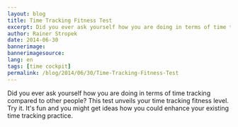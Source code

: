 ```yaml
---
layout: blog
title: Time Tracking Fitness Test
excerpt: Did you ever ask yourself how you are doing in terms of time tracking compared to other people? This test unveils your time tracking fitness level. Try it. It's fun and you might get ideas how you could enhance your existing time tracking practice.
author: Rainer Stropek
date: 2014-06-30
bannerimage: 
bannerimagesource: 
lang: en
tags: [time cockpit]
permalink: /blog/2014/06/30/Time-Tracking-Fitness-Test
---
```


<p>Did you ever ask yourself how you are doing in terms of time tracking compared to other people? This test unveils your time tracking fitness level. Try it. It's fun and you might get ideas how you could enhance your existing time tracking practice.<br /></p><div id="app"></div><script id="errorView" type="text/x-kendo-template">
  <h2>Uuups ...</h2>
  <p>    
   An error has occured. We are very sorry.    
  </p>
  <button data-bind="click: gotoFirstStep" class="k-primary" data-role="button">Start test from the beginning ...</button>
</script><script id="layout" type="text/x-kendo-template">
  <div class="questionNumber" data-bind="visible: isQuestion">    
   Question <span data-bind="text: currentStep"></span> of 10:    
  </div>
  <div id="content"></div>
</script><script id="welcomeView" type="text/x-kendo-template">
  <p>
    <img src="{{site.baseurl}}/content/images/blog/2014/06/P1010036.jpg" />
  </p>
  <p>    
   Welcome to the <em>time tracking fitness test</em>. Answer <em>10 simple questions</em>    
   to check the maturity of your team's time tracking skills and get feedback about possible    
   improvements.    
  </p>
  <p class="showcase">    
   Note that we store your anonymized answers for statistical purposes. We do that to be able to    
   show you how you are doing compared to other people who did the test. However, we do <em>not</em>    
   store any personal information about you or your computer (e.g. IP address) linked to your answers.    
  </p>
  <p>
    <div class="startTestButton">
      <button data-bind="click: gotoNextStep" class="k-primary" data-role="button">Start the test ...</button>
    </div>
  </p>
  <p>    
   You do not want to take the test but you want to see the results of all the people who did?    
   No problem, you can go directly to the <a href="#100">statistics page</a>.    
  </p>
</script><script id="trackingView" type="text/x-kendo-template">
  <div class="questionArea">
    <h2 data-bind="text: questions.tracking"></h2>
    <p class="introText">    
    Not all companies track their team members’ working time. Some do not need it, some    
    do not want it. What about you and your team? Do you track your working time?    
   </p>
    <p>
      <div class="radio">
        <input type="radio" name="answer" value="no" data-bind="checked: testResult.tracking" id="1_1" />
        <label for="1_1">No. We just do our work without tracking working time at all.</label>
      </div>
      <div class="radio">
        <input type="radio" name="answer" value="yes" data-bind="checked: testResult.tracking" id="1_2" />
        <label for="1_2">Yes, we do.</label>
      </div>
    </p>
    <button data-bind="click: gotoNextStep, enabled: canGotoNextStep" class="k-primary" data-role="button">Next ...</button>
  </div>
</script><script id="softwareView" type="text/x-kendo-template">
  <div class="questionArea">
    <h2 data-bind="text: questions.software"></h2>
    <p class="introText">    
    There are numerous software and hardware solutions for time tracking on the market. Do    
    you use such a solution for time tracking?    
   </p>
    <p>
      <div class="radio">
        <input type="radio" name="answer" value="no" data-bind="checked: testResult.software" id="2_1" />
        <label for="2_1">No. We use a manual tracking system (e.g. pen and paper).</label>
      </div>
      <div class="radio">
        <input type="radio" name="answer" value="office" data-bind="checked: testResult.software" id="2_2" />
        <label for="2_2">We use office tools (e.g. Excel sheets, Access table) without specific time tracking functionality.</label>
      </div>
      <div class="radio">
        <input type="radio" name="answer" value="yes" data-bind="checked: testResult.software" id="2_3" />
        <label for="2_3">Yes. We have dedicated software and/or hardware for time tracking.</label>
      </div>
    </p>
    <button data-bind="click: gotoNextStep, enabled: canGotoNextStep" class="k-primary" data-role="button">Next ...</button>
  </div>
</script><script id="detailView" type="text/x-kendo-template">
  <div class="questionArea">
    <h2 data-bind="text: questions.detail"></h2>
    <p class="introText">    
    The level of details in time tracking differs from organization to    
    organization. Some are just recording attendance, some need    
    more information for project management or billing. What is your level of detail?    
   </p>
    <p>
      <div class="radio">
        <input type="radio" name="detail" value="attendance" data-bind="checked: testResult.detail" id="3_1" />
        <label for="3_1">Attendance only for e.g. monitoring conformance with working time regulations, payroll, etc.</label>
      </div>
      <div class="radio">
        <input type="radio" name="detail" value="project" data-bind="checked: testResult.detail" id="3_2" />
        <label for="3_2">We track <em>how</em> working time is spent (e.g. on customers, on projects, etc.) for cost analysis, billing, project management, etc.</label>
      </div>
      <div class="radio">
        <input type="radio" name="detail" value="separate" data-bind="checked: testResult.detail" id="3_3" />
        <label for="3_3">We do both but in two <em>separate</em> systems.</label>
      </div>
      <div class="radio">
        <input type="radio" name="detail" value="integrated" data-bind="checked: testResult.detail" id="3_4" />
        <label for="3_4">We have an <em>integrated</em> system that covers both attendance and project time tracking.</label>
      </div>
    </p>
    <button data-bind="click: gotoNextStep, enabled: canGotoNextStep" class="k-primary" data-role="button">Next ...</button>
  </div>
</script><script id="processesView" type="text/x-kendo-template">
  <div class="questionArea">
    <h2 data-bind="text: questions.processes"></h2>
    <p class="introText">    
    Nearly every organization has time tracking-related processes (e.g. project budget monitoring,    
    handle vacation requests, billing, monitor overtime, etc.).    
    A time tracking solution can support such processes. What about your solution?    
   </p>
    <p>
      <div class="radio">
        <input type="radio" name="answer" value="no" data-bind="checked: testResult.processes" id="4_1" />
        <label for="4_1">No. Our time tracking system just gathers data. Processing this data is done manually.</label>
      </div>
      <div class="radio">
        <input type="radio" name="answer" value="partly" data-bind="checked: testResult.processes" id="4_2" />
        <label for="4_2">Partly. Some processes are already supported, some are still manually.</label>
      </div>
      <div class="radio">
        <input type="radio" name="answer" value="yes" data-bind="checked: testResult.processes" id="4_3" />
        <label for="4_3">Yes. Our time tracking system contains support (e.g. reports, list, workflows) for related business processes.</label>
      </div>
    </p>
    <button data-bind="click: gotoNextStep, enabled: canGotoNextStep" class="k-primary" data-role="button">Next ...</button>
  </div>
</script><script id="delayView" type="text/x-kendo-template">
  <div class="questionArea">
    <h2 data-bind="text: questions.delay"></h2>
    <p class="introText">    
    Granted, time tracking is not the favorite task for many people. Therefore, time sheets    
    records are ofter entered with delay. Do you have problems with delayed data entry?    
   </p>
    <p>
      <div class="radio">
        <input type="radio" name="answer" value="yes" data-bind="checked: testResult.delay" id="5_1" />
        <label for="5_1">Yes. We regularly postpone important processes like billing because time tracking data is still missing.</label>
      </div>
      <div class="radio">
        <input type="radio" name="answer" value="sometimes" data-bind="checked: testResult.delay" id="5_2" />
        <label for="5_2">Typically everything works smooth. Seldom we have a few latecomers.</label>
      </div>
      <div class="radio">
        <input type="radio" name="answer" value="no" data-bind="checked: testResult.delay" id="5_3" />
        <label for="5_3">No. People know how important timely data entry is for our processes.</label>
      </div>
    </p>
    <button data-bind="click: gotoNextStep, enabled: canGotoNextStep" class="k-primary" data-role="button">Next ...</button>
  </div>
</script><script id="dataQualityView" type="text/x-kendo-template">
  <div class="questionArea">
    <h2 data-bind="text: questions.dataQuality"></h2>
    <p class="introText">    
    Services organizations often live by selling the time and knowledge of their team members.    
    Correct time tracking data is crucial for them as they might base    
    important decisions on it (e.g. should we hire new team members?). What about data quality in    
    your time tracking system?    
   </p>
    <p>
      <div class="radio">
        <input type="radio" name="answer" value="poor" data-bind="checked: testResult.dataQuality" id="6_1" />
        <label for="6_1">Data quality needs improvements. We cannot rely on the data in our time tracking system. We might even lose billable hours.</label>
      </div>
      <div class="radio">
        <input type="radio" name="answer" value="ok" data-bind="checked: testResult.dataQuality" id="6_2" />
        <label for="6_2">In general everything is ok. However, there are some areas where we could improve.</label>
      </div>
      <div class="radio">
        <input type="radio" name="answer" value="good" data-bind="checked: testResult.dataQuality" id="6_3" />
        <label for="6_3">Data quality in our time tracking system is good. People know how important time tracking data is for our processes.</label>
      </div>
    </p>
    <button data-bind="click: gotoNextStep, enabled: canGotoNextStep" class="k-primary" data-role="button">Next ...</button>
  </div>
</script><script id="reportView" type="text/x-kendo-template">
  <div class="questionArea">
    <h2 data-bind="text: questions.report"></h2>
    <p class="introText">    
    In services companies, working time-related KPIs are important as they heavily influence revenues and costs.    
    Therefore, keeping an eye on them is important. How do you handle this challenge?    
   </p>
    <p>
      <div class="radio">
        <input type="radio" name="answer" value="manual" data-bind="checked: testResult.report" id="7_1" />
        <label for="7_1">Manually only when needed. We copy data to e.g. Excel and analyze it there.</label>
      </div>
      <div class="radio">
        <input type="radio" name="answer" value="report" data-bind="checked: testResult.report" id="7_2" />
        <label for="7_2">We have queries or reports that make it easy to export pre-processed data to e.g. Excel. That's our starting point for further analysis.</label>
      </div>
      <div class="radio">
        <input type="radio" name="answer" value="standard" data-bind="checked: testResult.report" id="7_3" />
        <label for="7_3">We have defined KPIs and dedicated reports or dashboards so important time tracking data is only a few mouse clicks away.</label>
      </div>
    </p>
    <button data-bind="click: gotoNextStep, enabled: canGotoNextStep" class="k-primary" data-role="button">Next ...</button>
  </div>
</script><script id="alertsView" type="text/x-kendo-template">
  <div class="questionArea">
    <h2 data-bind="text: questions.alerts"></h2>
    <p class="introText">    
    Some metrics in your time tracking solution should probably stay between certain boundaries    
    (e.g. actual effort for a project should be lower than the project’s budget, overtime should    
    stay below a certain threshold, etc.). Does your time tracking system alert you    
    if boundaries are exceeded?    
   </p>
    <p>
      <div class="radio">
        <input type="radio" name="answer" value="notDefined" data-bind="checked: testResult.alerts" id="8_1" />
        <label for="8_1">No. We have not defined any critical metrics that should be monitored.</label>
      </div>
      <div class="radio">
        <input type="radio" name="answer" value="manually" data-bind="checked: testResult.alerts" id="8_2" />
        <label for="8_2">No. We have to monitor critical metrics manually.</label>
      </div>
      <div class="radio">
        <input type="radio" name="answer" value="supported" data-bind="checked: testResult.alerts" id="8_3" />
        <label for="8_3">No, but we have lists, reports, dashboards, etc. that make it very easy to monitor critical metrics.</label>
      </div>
      <div class="radio">
        <input type="radio" name="answer" value="yes" data-bind="checked: testResult.alerts" id="8_4" />
        <label for="8_4">Yes. We have defined critical metrics and we get alerted (e.g. warning email, triggered workflow, etc.) in case of problems.</label>
      </div>
    </p>
    <button data-bind="click: gotoNextStep, enabled: canGotoNextStep" class="k-primary" data-role="button">Next ...</button>
  </div>
</script><script id="interfacesView" type="text/x-kendo-template">
  <div class="questionArea">
    <h2 data-bind="text: questions.interfaces"></h2>
    <p class="introText">    
    Time sheet records refer to master data about e.g. employees, customers.    
    Subsequent systems like e.g. payroll, billing often need data from time tracking.    
    How does your time tracking solution exchange data with other systems?    
   </p>
    <p>
      <div class="radio">
        <input type="radio" name="answer" value="integrated" data-bind="checked: testResult.interfaces" id="9_1" />
        <label for="9_1">We have an integrated software solution for our entire business. Therefore there is no need for interfaces.</label>
      </div>
      <div class="radio">
        <input type="radio" name="answer" value="manually" data-bind="checked: testResult.interfaces" id="9_2" />
        <label for="9_2">We transfer data manually (e.g. copy &amp; paste, duplicate data entry).</label>
      </div>
      <div class="radio">
        <input type="radio" name="answer" value="excel" data-bind="checked: testResult.interfaces" id="9_3" />
        <label for="9_3">We have standardized data exchange formats (e.g. Excel sheet with specific structure) but data exchange has to be triggered manually.</label>
      </div>
      <div class="radio">
        <input type="radio" name="answer" value="auto" data-bind="checked: testResult.interfaces" id="9_4" />
        <label for="9_4">We have automatic interfaces for exchanging data from/to our time tracking system.</label>
      </div>
    </p>
    <button data-bind="click: gotoNextStep, enabled: canGotoNextStep" class="k-primary" data-role="button">Next ...</button>
  </div>
</script><script id="securityView" type="text/x-kendo-template">
  <div class="questionArea">
    <h2 data-bind="text: questions.security"></h2>
    <p class="introText">    
    Data stored in time tracking system is sensitive data. Therefore, privacy is important in that    
    area. How do you handle data security in your time tracking solution?    
   </p>
    <p>
      <div class="radio">
        <input type="radio" name="answer" value="no" data-bind="checked: testResult.security" id="10_1" />
        <label for="10_1">Data security has not been on our agenda concerning time tracking.</label>
      </div>
      <div class="radio">
        <input type="radio" name="answer" value="minimum" data-bind="checked: testResult.security" id="10_2" />
        <label for="10_2">We have thought about data security but we only implemented the absolute minimum.</label>
      </div>
      <div class="radio">
        <input type="radio" name="answer" value="concept" data-bind="checked: testResult.security" id="10_3" />
        <label for="10_3">We have created a data security concept and implemented it in our time tracking solution.</label>
      </div>
    </p>
    <button data-bind="click: gotoNextStep, enabled: canGotoNextStep" class="k-primary" data-role="button">Next ...</button>
  </div>
</script><script id="resultView" type="text/x-kendo-template">
  <div class="questionArea">
    <div data-bind="visible: resultZero">
      <h2>
        <span data-bind="text: calculatedPoints"></span> of <span data-bind="text: maxPoints"></span> Points -    
     No Time Tracking At All, Seriously?    
    </h2>
      <p>    
     You do not need to track your time at all, really? You are lucky ;-)    
    </p>
      <p>    
     We sometimes see this in startups, non-commercial teams (e.g. developers    
     of open source software), and hobby projects. This approach is fine for such teams. However, if your    
     team grows, if you need to earn money with your work, or as soon as you get employees, things change. In many countries, the    
     law forces you to have at least a basic attendance tracking to be able to monitor compliance to working time regulations.    
    </p>
      <p>    
     As your team gets bigger, you should also consider project time tracking to enable efficient time and resource management    
     and streamline backoffice processes (e.g. billing).    
    </p>
      <p>    
     If your sitation ever changes and you have to introduce a time tracking system, we would love to help you if you decide    
     to evaluate <a href="http://www.timecockpit.com" target="_blank">time cockpit</a>. Contact    
     <a href="mailto:office@timecockpit.com">office@timecockpit.com</a> in case of questions.    
    </p>
    </div>
    <div data-bind="visible: resultPoor">
      <h2>
        <span data-bind="text: calculatedPoints"></span> of <span data-bind="text: maxPoints"></span> Points -    
     Basic Time Tracking With Lots of Possible Improvements    
    </h2>
      <p>    
     You have some basic time tracking in place but there is still a lot of room for improvements.    
    </p>
      <p>    
     Your current solution might be sufficient for you if your revenue and costs are not driven by your team members' working time (e.g. production company).    
     If you work in a services company, you should consider a more elaborate solution for time tracking. There is a certain    
     risk that you lose money (e.g. billable hours) because of untracked or wrongly entered time sheet records.    
    </p>
      <p>    
     Even if you only    
     do projects with fixed prices, a time tracking database is important on the long run. You can e.g. use it to calculate your effective    
     margins of certain projects. Additionally it might be a useful data source when estimating new projects: you can learn from    
     the past.    
    </p>
      <p>    
     If you feel like being stuck with your current time tracking software, we would love to help you if you decide    
     to evaluate <a href="http://www.timecockpit.com" target="_blank">time cockpit</a>. Contact    
     <a href="mailto:office@timecockpit.com">office@timecockpit.com</a> in case of questions.    
    </p>
    </div>
    <div data-bind="visible: resultMedium">
      <h2>
        <span data-bind="text: calculatedPoints"></span> of <span data-bind="text: maxPoints"></span> Points -    
     Not Bad, a Bit More and You Belong to the Best in Class    
    </h2>
      <p>    
     It is obvious that you have spent some time thinking about time tracking in your team. You have done the    
     first important steps. Now it is time to take the next steps. Here are some examples:    
    </p>
      <ul>
        <li>    
      Did you already implement standard reporting or dashboards based on your time tracking data? Making the right KPIs    
      easily available helps the team staying on track. Otherwise different people will do the same analysis e.g. in Excel    
      over and over again - unnecessary waste of time.    
     </li>
        <li>    
      An alerting system that notifies your e.g. project managers if a project runs out of budget might help to prevent    
      unpleasant surprises.    
     </li>
        <li>    
      There might be cost saving potential by streamlining your business processes around time tracking. Avoid unnecessary,    
      manual work by automating interfaces, providing specific reports, etc.    
     </li>
      </ul>
      <p>    
     If you feel like being stuck with your current time tracking software, we would love to help you if you decide    
     to evaluate <a href="http://www.timecockpit.com" target="_blank">time cockpit</a>. Contact    
     <a href="mailto:office@timecockpit.com">office@timecockpit.com</a> in case of questions.    
    </p>
    </div>
    <div data-bind="visible: resultGood">
      <h2>
        <span data-bind="text: calculatedPoints"></span> of <span data-bind="text: maxPoints"></span> Points -    
     Congratulations, You Are Already Doing a Great Job    
    </h2>
      <p>    
     Time tracking is important for you and you are not a beginner. You belong to the best in class.    
    </p>
      <p>    
     However, there is always room for improvement. We hope that some of the questions in this time tracking fitness check    
     inspired you of additional steps that you could take to master time tracking in your team.    
    </p>
      <p>    
     Did you ever do a survey in your team asking how you could make time tracking easier for them?    
     Don't be afraid to ask users e.g. in a survey what they think about the time tracking system. Use the feedback    
     to identify weaknesses and constantly deliver improvement step by step. Look for new user groups of your time    
     tracking system. You could share your great data and insight with    
     your customers and partners. Together you can use it to optimize your project work.    
    </p>
      <p>    
     Are you a <a href="http://www.timecockpit.com" target="_blank">time cockpit</a> user already? If not, we would    
     love to help you if you decide to evaluate our software. Did you know that we offer consulting for time cockpit    
     as well as for topics like time tracking, team organization, agile development, etc., too? Contact    
     <a href="mailto:office@timecockpit.com">office@timecockpit.com</a> in case of questions.    
    </p>
    </div>
    <div data-bind="visible: resultMax">
      <h2>
        <span data-bind="text: calculatedPoints"></span> of <span data-bind="text: maxPoints"></span> Points -    
     Awesome! You are a Real Time Tracking Champion    
    </h2>
      <p>    
     Wow, your time tracking fitness level is really high. The quality of your technical implementation as well as the    
     conceptual work regarding business processes and KPIs are great.    
    </p>
      <p>    
     However, there is always room for improvement:    
    </p>
      <ul>
        <li>    
      Don't be afraid to ask users e.g. in a survey what they think about the time tracking system. Use the feedback    
      to identify weaknesses and constantly deliver improvement step by step.    
     </li>
        <li>    
      Did you ever do a survey in your team asking how you could make time tracking easier for them?    
     </li>
        <li>    
      Look for new user groups of your time tracking system. You could share your great data and insight with    
      your customers and partners. Together you can use it to optimize your project work.    
     </li>
      </ul>
      <p>    
     Are you a <a href="http://www.timecockpit.com" target="_blank">time cockpit</a> user already? If not, we would    
     love to help you if you decide to evaluate our software. Did you know that we offer consulting for time cockpit    
     as well as for topics like time tracking, team organization, agile development, etc., too? Contact    
     <a href="mailto:office@timecockpit.com">office@timecockpit.com</a> in case of questions.    
    </p>
    </div>
    <h2>Result Statistics</h2>
    <p>   
    Would you like to see how you do in comparison to other people who did this test?   
   </p>
    <p>
      <div class="startTestButton">
        <button data-bind="click: gotoStatistics" class="k-primary" data-role="button">To statistics page ...</button>
      </div>
    </p>
    <p>    
    We hope you liked this time tracking fitness test. <a href="http://www.timecockpit.com">Back to time cockpit homepage ...</a></p>
  </div>
</script><script id="statisticView" type="text/x-kendo-template">
  <h2>Statistics</h2>
  <div class="resultArea">
    <p>    
    This page compares your time tracking fitness with the other people who did this test. You answers    
    are marked with green in the charts.    
   </p>
    <h3 data-bind="text: questions.tracking"></h3>
    <div id="trackingChart" class="resultChart" />
    <h3 data-bind="text: questions.software"></h3>
    <div id="softwareChart" class="resultChart" />
    <h3 data-bind="text: questions.detail"></h3>
    <div id="detailChart" class="resultChart" />
    <h3 data-bind="text: questions.processes"></h3>
    <div id="processesChart" class="resultChart" />
    <h3 data-bind="text: questions.delay"></h3>
    <div id="delayChart" class="resultChart" />
    <h3 data-bind="text: questions.dataQuality"></h3>
    <div id="dataQualityChart" class="resultChart" />
    <h3 data-bind="text: questions.report"></h3>
    <div id="reportChart" class="resultChart" />
    <h3 data-bind="text: questions.alerts"></h3>
    <div id="alertsChart" class="resultChart" />
    <h3 data-bind="text: questions.interfaces"></h3>
    <div id="interfacesChart" class="resultChart" />
    <h3 data-bind="text: questions.security"></h3>
    <div id="securityChart" class="resultChart" />
    <p>    
    We hope you liked this time tracking fitness test. <a href="http://www.timecockpit.com">Back to time cockpit homepage ...</a></p>
  </div>
</script><script src="/Frontend/Scripts/TimeTrackingFitnessTest/jquery.min.js"></script><script src="/Frontend/Scripts/TimeTrackingFitnessTest/kendo.all.min.js"></script><script src="/Frontend/Scripts/TimeTrackingFitnessTest/app.js"></script>
